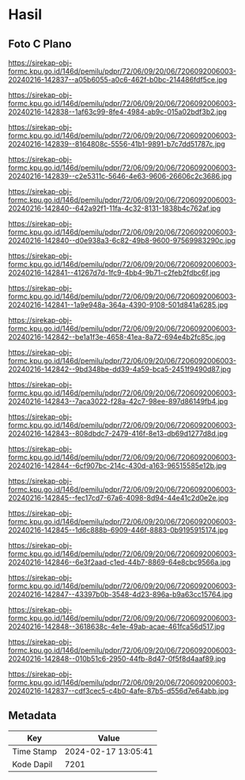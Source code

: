 # Hasil

## Foto C Plano

https://sirekap-obj-formc.kpu.go.id/146d/pemilu/pdpr/72/06/09/20/06/7206092006003-20240216-142837--a05b6055-a0c6-462f-b0bc-214486fdf5ce.jpg

https://sirekap-obj-formc.kpu.go.id/146d/pemilu/pdpr/72/06/09/20/06/7206092006003-20240216-142838--1af63c99-8fe4-4984-ab9c-015a02bdf3b2.jpg

https://sirekap-obj-formc.kpu.go.id/146d/pemilu/pdpr/72/06/09/20/06/7206092006003-20240216-142839--8164808c-5556-41b1-9891-b7c7dd51787c.jpg

https://sirekap-obj-formc.kpu.go.id/146d/pemilu/pdpr/72/06/09/20/06/7206092006003-20240216-142839--c2e5311c-5646-4e63-9606-26606c2c3686.jpg

https://sirekap-obj-formc.kpu.go.id/146d/pemilu/pdpr/72/06/09/20/06/7206092006003-20240216-142840--642a92f1-11fa-4c32-8131-1838b4c762af.jpg

https://sirekap-obj-formc.kpu.go.id/146d/pemilu/pdpr/72/06/09/20/06/7206092006003-20240216-142840--d0e938a3-6c82-49b8-9600-97569983290c.jpg

https://sirekap-obj-formc.kpu.go.id/146d/pemilu/pdpr/72/06/09/20/06/7206092006003-20240216-142841--41267d7d-1fc9-4bb4-9b71-c2feb2fdbc6f.jpg

https://sirekap-obj-formc.kpu.go.id/146d/pemilu/pdpr/72/06/09/20/06/7206092006003-20240216-142841--1a9e948a-364a-4390-9108-501d841a6285.jpg

https://sirekap-obj-formc.kpu.go.id/146d/pemilu/pdpr/72/06/09/20/06/7206092006003-20240216-142842--be1a1f3e-4658-41ea-8a72-694e4b2fc85c.jpg

https://sirekap-obj-formc.kpu.go.id/146d/pemilu/pdpr/72/06/09/20/06/7206092006003-20240216-142842--9bd348be-dd39-4a59-bca5-2451f9490d87.jpg

https://sirekap-obj-formc.kpu.go.id/146d/pemilu/pdpr/72/06/09/20/06/7206092006003-20240216-142843--7aca3022-f28a-42c7-98ee-897d86149fb4.jpg

https://sirekap-obj-formc.kpu.go.id/146d/pemilu/pdpr/72/06/09/20/06/7206092006003-20240216-142843--808dbdc7-2479-416f-8e13-db69d1277d8d.jpg

https://sirekap-obj-formc.kpu.go.id/146d/pemilu/pdpr/72/06/09/20/06/7206092006003-20240216-142844--6cf907bc-214c-430d-a163-96515585e12b.jpg

https://sirekap-obj-formc.kpu.go.id/146d/pemilu/pdpr/72/06/09/20/06/7206092006003-20240216-142845--fec17cd7-67a6-4098-8d94-44e41c2d0e2e.jpg

https://sirekap-obj-formc.kpu.go.id/146d/pemilu/pdpr/72/06/09/20/06/7206092006003-20240216-142845--1d6c888b-6909-446f-8883-0b9195915174.jpg

https://sirekap-obj-formc.kpu.go.id/146d/pemilu/pdpr/72/06/09/20/06/7206092006003-20240216-142846--6e3f2aad-c1ed-44b7-8869-64e8cbc9566a.jpg

https://sirekap-obj-formc.kpu.go.id/146d/pemilu/pdpr/72/06/09/20/06/7206092006003-20240216-142847--43397b0b-3548-4d23-896a-b9a63cc15764.jpg

https://sirekap-obj-formc.kpu.go.id/146d/pemilu/pdpr/72/06/09/20/06/7206092006003-20240216-142848--3618638c-4e1e-49ab-acae-461fca56d517.jpg

https://sirekap-obj-formc.kpu.go.id/146d/pemilu/pdpr/72/06/09/20/06/7206092006003-20240216-142848--010b51c6-2950-44fb-8d47-0f5f8d4aaf89.jpg

https://sirekap-obj-formc.kpu.go.id/146d/pemilu/pdpr/72/06/09/20/06/7206092006003-20240216-142837--cdf3cec5-c4b0-4afe-87b5-d556d7e64abb.jpg


## Metadata

| Key        | Value               |
| ---------- | ------------------- |
| Time Stamp | 2024-02-17 13:05:41 |
| Kode Dapil | 7201                |



